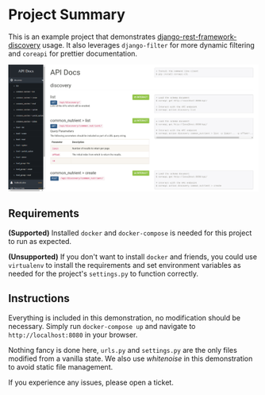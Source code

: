 # Project Summary

This is an example project that demonstrates [django-rest-framework-discovery][1] usage. It also leverages `django-filter` for more dynamic filtering and `coreapi` for prettier documentation.

![demo image](assets/demo.png)

## Requirements

**(Supported)** Installed `docker` and `docker-compose` is needed for this project to run as expected.

**(Unsupported)** If you don't want to install `docker` and friends, you could use `virtualenv` to install the requirements and set environment variables as needed for the project's `settings.py` to function correctly.

## Instructions

Everything is included in this demonstration, no modification should be necessary. Simply run `docker-compose up` and navigate to `http://localhost:8080` in your browser.

Nothing fancy is done here, `urls.py` and `settings.py` are the only files modified from a vanilla state. We also use *whitenoise* in this demonstration to avoid static file management.

If you experience any issues, please open a ticket.

[1]: https://github.com/ztroop/django-rest-framework-discovery
